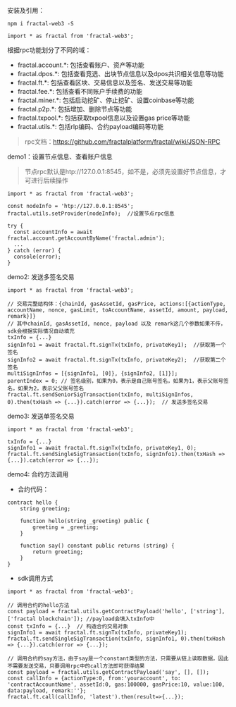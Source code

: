 安装及引用：

```
npm i fractal-web3 -S

import * as fractal from 'fractal-web3'; 
```

根据rpc功能划分了不同的域：
- fractal.account.*: 包括查看账户、资产等功能
- fractal.dpos.*: 包括查看竞选、出块节点信息以及dpos共识相关信息等功能
- fractal.ft.*: 包括查看区块、交易信息以及签名、发送交易等功能
- fractal.fee.*: 包括查看不同账户手续费的功能
- fractal.miner.*: 包括启动挖矿、停止挖矿、设置coinbase等功能
- fractal.p2p.*: 包括增加、删除节点等功能
- fractal.txpool.*: 包括获取txpool信息以及设置gas price等功能
- fractal.utils.*: 包括rlp编码、合约payload编码等功能
> rpc文档：https://github.com/fractalplatform/fractal/wiki/JSON-RPC

demo1：设置节点信息、查看账户信息
> 节点rpc默认是htp://127.0.0.1:8545，如不是，必须先设置好节点信息，才可进行后续操作
```
import * as fractal from 'fractal-web3';

const nodeInfo = 'htp://127.0.0.1:8545';  
fractal.utils.setProvider(nodeInfo);  //设置节点rpc信息

try {
  const accountInfo = await fractal.account.getAccountByName('fractal.admin');
  ...
} catch (error) {
  console(error);  
}

```
demo2: 发送多签名交易

```
import * as fractal from 'fractal-web3';

// 交易完整结构体：{chainId, gasAssetId, gasPrice, actions:[{actionType, accountName, nonce, gasLimit, toAccountName, assetId, amount, payload, remark}]}
// 其中chainId, gasAssetId, nonce, payload 以及 remark这几个参数如果不传，sdk会根据实际情况自动填充
txInfo = {...}
signInfo1 = await fractal.ft.signTx(txInfo, privateKey1);  //获取第一个签名
signInfo2 = await fractal.ft.signTx(txInfo, privateKey2);  //获取第二个签名
multiSignInfos = [{signInfo1, [0]}, {signInfo2, [1]}];
parentIndex = 0; // 签名级别，如果为0，表示是自己账号签名，如果为1，表示父账号签名，如果为2，表示父父账号签名
fractal.ft.sendSeniorSigTransaction(txInfo, multiSignInfos, 0).then(txHash => {...}).catch(error => {...});  // 发送多签名交易
```
demo3: 发送单签名交易

```
import * as fractal from 'fractal-web3';

txInfo = {...}
signInfo1 = await fractal.ft.signTx(txInfo, privateKey1, 0);
fractal.ft.sendSingleSigTransaction(txInfo, signInfo1).then(txHash => {...}).catch(error => {...});
```
demo4: 合约方法调用
- 合约代码：
```
contract hello {
    string greeting;
    
    function hello(string _greeting) public {
        greeting = _greeting;
    }

    function say() constant public returns (string) {
        return greeting;
    }
}
```
- sdk调用方式

```
import * as fractal from 'fractal-web3';

// 调用合约的hello方法
const payload = fractal.utils.getContractPayload('hello', ['string'], ['fractal blockchain']); //payload会填入txInfo中
const txInfo = {...}  // 构造合约交易对象
signInfo1 = await fractal.ft.signTx(txInfo, privateKey1);
fractal.ft.sendSingleSigTransaction(txInfo, signInfo1, 0).then(txHash => {...}).catch(error => {...});

// 调用合约的say方法，由于say是一个constant类型的方法，只需要从链上读取数据，因此不需要发送交易，只要调用rpc中的call方法即可获得结果
const payload = fractal.utils.getContractPayload('say', [], []);
const callInfo = {actionType:0, from:'youraccount', to: 'contractAccountName', assetId:0, gas:100000, gasPrice:10, value:100, data:payload, remark:''};
fractal.ft.call(callInfo, 'latest').then(result=>{...});
```

